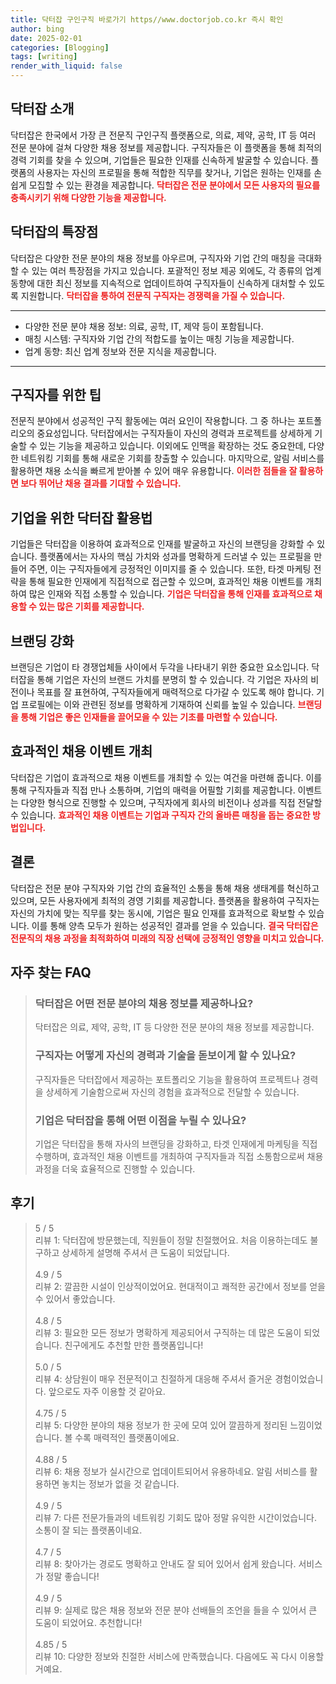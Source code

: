 ```yaml
---
title: 닥터잡 구인구직 바로가기 https//www.doctorjob.co.kr 즉시 확인
author: bing
date: 2025-02-01
categories: [Blogging]
tags: [writing]
render_with_liquid: false
---
```



<h2 id='닥터잡소개'>닥터잡 소개</h2>

<p>닥터잡은 한국에서 가장 큰 전문직 구인구직 플랫폼으로, 의료, 제약, 공학, IT 등 여러 전문 분야에 걸쳐 다양한 채용 정보를 제공합니다. 구직자들은 이 플랫폼을 통해 최적의 경력 기회를 찾을 수 있으며, 기업들은 필요한 인재를 신속하게 발굴할 수 있습니다. 플랫폼의 사용자는 자신의 프로필을 통해 적합한 직무를 찾거나, 기업은 원하는 인재를 손쉽게 모집할 수 있는 환경을 제공합니다. <b><span style="color: #ee2323;">닥터잡은 전문 분야에서 모든 사용자의 필요를 충족시키기 위해 다양한 기능을 제공합니다.</span></b></p>

<h2 id='닥터잡특장점'>닥터잡의 특장점</h2>

<p>닥터잡은 다양한 전문 분야의 채용 정보를 아우르며, 구직자와 기업 간의 매칭을 극대화할 수 있는 여러 특장점을 가지고 있습니다. 포괄적인 정보 제공 외에도, 각 종류의 업계 동향에 대한 최신 정보를 지속적으로 업데이트하여 구직자들이 신속하게 대처할 수 있도록 지원합니다. <b><span style="color: #ee2323;">닥터잡을 통하여 전문직 구직자는 경쟁력을 가질 수 있습니다.</span></b></p>

<hr />

<ul>
    <li>다양한 전문 분야 채용 정보: 의료, 공학, IT, 제약 등이 포함됩니다.</li>
    <li>매칭 시스템: 구직자와 기업 간의 적합도를 높이는 매칭 기능을 제공합니다.</li>
    <li>업계 동향: 최신 업계 정보와 전문 지식을 제공합니다.</li>
</ul>

<hr />

<h2 id='구직자팁'>구직자를 위한 팁</h2>

<p>전문직 분야에서 성공적인 구직 활동에는 여러 요인이 작용합니다. 그 중 하나는 포트폴리오의 중요성입니다. 닥터잡에서는 구직자들이 자신의 경력과 프로젝트를 상세하게 기술할 수 있는 기능을 제공하고 있습니다. 이외에도 인맥을 확장하는 것도 중요한데, 다양한 네트워킹 기회를 통해 새로운 기회를 창출할 수 있습니다. 마지막으로, 알림 서비스를 활용하면 채용 소식을 빠르게 받아볼 수 있어 매우 유용합니다. <b><span style="color: #ee2323;">이러한 점들을 잘 활용하면 보다 뛰어난 채용 결과를 기대할 수 있습니다.</span></b></p>

<h2 id='기업활용법'>기업을 위한 닥터잡 활용법</h2>

<p>기업들은 닥터잡을 이용하여 효과적으로 인재를 발굴하고 자신의 브랜딩을 강화할 수 있습니다. 플랫폼에서는 자사의 핵심 가치와 성과를 명확하게 드러낼 수 있는 프로필을 만들어 주면, 이는 구직자들에게 긍정적인 이미지를 줄 수 있습니다. 또한, 타겟 마케팅 전략을 통해 필요한 인재에게 직접적으로 접근할 수 있으며, 효과적인 채용 이벤트를 개최하여 많은 인재와 직접 소통할 수 있습니다. <b><span style="color: #ee2323;">기업은 닥터잡을 통해 인재를 효과적으로 채용할 수 있는 많은 기회를 제공합니다.</span></b></p>

<h2 id='브랜딩강화'>브랜딩 강화</h2>

<p>브랜딩은 기업이 타 경쟁업체들 사이에서 두각을 나타내기 위한 중요한 요소입니다. 닥터잡을 통해 기업은 자신의 브랜드 가치를 분명히 할 수 있습니다. 각 기업은 자사의 비전이나 목표를 잘 표현하여, 구직자들에게 매력적으로 다가갈 수 있도록 해야 합니다. 기업 프로필에는 이와 관련된 정보를 명확하게 기재하여 신뢰를 높일 수 있습니다. <b><span style="color: #ee2323;">브랜딩을 통해 기업은 좋은 인재들을 끌어모을 수 있는 기초를 마련할 수 있습니다.</span></b></p>

<h2 id='채용이벤트'>효과적인 채용 이벤트 개최</h2>

<p>닥터잡은 기업이 효과적으로 채용 이벤트를 개최할 수 있는 여건을 마련해 줍니다. 이를 통해 구직자들과 직접 만나 소통하며, 기업의 매력을 어필할 기회를 제공합니다. 이벤트는 다양한 형식으로 진행할 수 있으며, 구직자에게 회사의 비전이나 성과를 직접 전달할 수 있습니다. <b><span style="color: #ee2323;">효과적인 채용 이벤트는 기업과 구직자 간의 올바른 매칭을 돕는 중요한 방법입니다.</span></b></p>

<h2 id='결론'>결론</h2>

<p>닥터잡은 전문 분야 구직자와 기업 간의 효율적인 소통을 통해 채용 생태계를 혁신하고 있으며, 모든 사용자에게 최적의 경영 기회를 제공합니다. 플랫폼을 활용하여 구직자는 자신의 가치에 맞는 직무를 찾는 동시에, 기업은 필요 인재를 효과적으로 확보할 수 있습니다. 이를 통해 양측 모두가 원하는 성공적인 결과를 얻을 수 있습니다. <b><span style="color: #ee2323;">결국 닥터잡은 전문직의 채용 과정을 최적화하여 미래의 직장 선택에 긍정적인 영향을 미치고 있습니다.</span></b></p>


<h2 id='자주_찾는_FAQ'>자주 찾는 FAQ</h2>
<div itemscope="" itemtype="https://schema.org/FAQPage"> 
<blockquote> 
<div itemscope="" itemprop="mainEntity" itemtype="https://schema.org/Question"> 
<h3 itemprop="name">닥터잡은 어떤 전문 분야의 채용 정보를 제공하나요?</h3> 
<div itemscope="" itemprop="acceptedAnswer" itemtype="https://schema.org/Answer"> 
<span itemprop="text"> 
<p>닥터잡은 의료, 제약, 공학, IT 등 다양한 전문 분야의 채용 정보를 제공합니다.</p> 
</span> 
</div> 
</div> 

<div itemscope="" itemprop="mainEntity" itemtype="https://schema.org/Question"> 
<h3 itemprop="name">구직자는 어떻게 자신의 경력과 기술을 돋보이게 할 수 있나요?</h3> 
<div itemscope="" itemprop="acceptedAnswer" itemtype="https://schema.org/Answer"> 
<span itemprop="text"> 
<p>구직자들은 닥터잡에서 제공하는 포트폴리오 기능을 활용하여 프로젝트나 경력을 상세하게 기술함으로써 자신의 경험을 효과적으로 전달할 수 있습니다.</p> 
</span> 
</div> 
</div> 

<div itemscope="" itemprop="mainEntity" itemtype="https://schema.org/Question"> 
<h3 itemprop="name">기업은 닥터잡을 통해 어떤 이점을 누릴 수 있나요?</h3> 
<div itemscope="" itemprop="acceptedAnswer" itemtype="https://schema.org/Answer"> 
<span itemprop="text"> 
<p>기업은 닥터잡을 통해 자사의 브랜딩을 강화하고, 타겟 인재에게 마케팅을 직접 수행하며, 효과적인 채용 이벤트를 개최하여 구직자들과 직접 소통함으로써 채용 과정을 더욱 효율적으로 진행할 수 있습니다.</p> 
</span> 
</div> 
</div> 
</blockquote> 
</div>
<h2 id='후기'>후기</h2>
<div itemscope itemtype="https://schema.org/Product">
  <blockquote>
  <div itemprop="review" itemscope itemtype="https://schema.org/Review">
      <div itemprop="reviewRating" itemscope itemtype="https://schema.org/Rating"> <span itemprop="ratingValue">5</span> / <span itemprop="bestRating">5</span> </div>
      <span itemprop="reviewBody">리뷰 1: 닥터잡에 방문했는데, 직원들이 정말 친절했어요. 처음 이용하는데도 불구하고 상세하게 설명해 주셔서 큰 도움이 되었답니다.</span>
  </div>
  <br>
  <div itemprop="review" itemscope itemtype="https://schema.org/Review">
      <div itemprop="reviewRating" itemscope itemtype="https://schema.org/Rating"> <span itemprop="ratingValue">4.9</span> / <span itemprop="bestRating">5</span> </div>
      <span itemprop="reviewBody">리뷰 2: 깔끔한 시설이 인상적이었어요. 현대적이고 쾌적한 공간에서 정보를 얻을 수 있어서 좋았습니다.</span>
  </div>
  <br>
  <div itemprop="review" itemscope itemtype="https://schema.org/Review">
      <div itemprop="reviewRating" itemscope itemtype="https://schema.org/Rating"> <span itemprop="ratingValue">4.8</span> / <span itemprop="bestRating">5</span> </div>
      <span itemprop="reviewBody">리뷰 3: 필요한 모든 정보가 명확하게 제공되어서 구직하는 데 많은 도움이 되었습니다. 친구에게도 추천할 만한 플랫폼입니다!</span>
  </div>
  <br>
  <div itemprop="review" itemscope itemtype="https://schema.org/Review">
      <div itemprop="reviewRating" itemscope itemtype="https://schema.org/Rating"> <span itemprop="ratingValue">5.0</span> / <span itemprop="bestRating">5</span> </div>
      <span itemprop="reviewBody">리뷰 4: 상담원이 매우 전문적이고 친절하게 대응해 주셔서 즐거운 경험이었습니다. 앞으로도 자주 이용할 것 같아요.</span>
  </div>
  <br>
  <div itemprop="review" itemscope itemtype="https://schema.org/Review">
      <div itemprop="reviewRating" itemscope itemtype="https://schema.org/Rating"> <span itemprop="ratingValue">4.75</span> / <span itemprop="bestRating">5</span> </div>
      <span itemprop="reviewBody">리뷰 5: 다양한 분야의 채용 정보가 한 곳에 모여 있어 깔끔하게 정리된 느낌이었습니다. 볼 수록 매력적인 플랫폼이에요.</span>
  </div>
  <br>
  <div itemprop="review" itemscope itemtype="https://schema.org/Review">
      <div itemprop="reviewRating" itemscope itemtype="https://schema.org/Rating"> <span itemprop="ratingValue">4.88</span> / <span itemprop="bestRating">5</span> </div>
      <span itemprop="reviewBody">리뷰 6: 채용 정보가 실시간으로 업데이트되어서 유용하네요. 알림 서비스를 활용하면 놓치는 정보가 없을 것 같습니다.</span>
  </div>
  <br>
  <div itemprop="review" itemscope itemtype="https://schema.org/Review">
      <div itemprop="reviewRating" itemscope itemtype="https://schema.org/Rating"> <span itemprop="ratingValue">4.9</span> / <span itemprop="bestRating">5</span> </div>
      <span itemprop="reviewBody">리뷰 7: 다른 전문가들과의 네트워킹 기회도 많아 정말 유익한 시간이었습니다. 소통이 잘 되는 플랫폼이네요.</span>
  </div>
  <br>
  <div itemprop="review" itemscope itemtype="https://schema.org/Review">
      <div itemprop="reviewRating" itemscope itemtype="https://schema.org/Rating"> <span itemprop="ratingValue">4.7</span> / <span itemprop="bestRating">5</span> </div>
      <span itemprop="reviewBody">리뷰 8: 찾아가는 경로도 명확하고 안내도 잘 되어 있어서 쉽게 왔습니다. 서비스가 정말 좋습니다!</span>
  </div>
  <br>
  <div itemprop="review" itemscope itemtype="https://schema.org/Review">
      <div itemprop="reviewRating" itemscope itemtype="https://schema.org/Rating"> <span itemprop="ratingValue">4.9</span> / <span itemprop="bestRating">5</span> </div>
      <span itemprop="reviewBody">리뷰 9: 실제로 많은 채용 정보와 전문 분야 선배들의 조언을 들을 수 있어서 큰 도움이 되었어요. 추천합니다!</span>
  </div>
  <br>
  <div itemprop="review" itemscope itemtype="https://schema.org/Review">
      <div itemprop="reviewRating" itemscope itemtype="https://schema.org/Rating"> <span itemprop="ratingValue">4.85</span> / <span itemprop="bestRating">5</span> </div>
      <span itemprop="reviewBody">리뷰 10: 다양한 정보와 친절한 서비스에 만족했습니다. 다음에도 꼭 다시 이용할 거예요.</span>
  </div>
  </blockquote>
</div>
